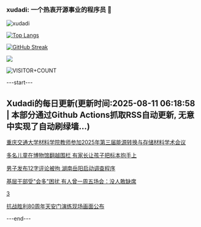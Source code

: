 ### xudadi: 一个热衷开源事业的程序员 👋

![xudadi](https://github-readme-stats-git-masterorgs-github-readme-stats-team.vercel.app/api?username=xudadi)

[![Top Langs](https://github-readme-stats.vercel.app/api/top-langs/?username=xudadi)](https://github.com/anuraghazra/github-readme-stats)

[![GitHub Streak](https://streak-stats.demolab.com?user=xudadi&locale=zh_Hans)](https://git.io/streak-stats)

![](https://raw.githubusercontent.com/xudadi/xudadi/main/assets/github-contribution-grid-snake.svg)

![VISITOR+COUNT](https://komarev.com/ghpvc/?username=xudadi&label=VISITOR+COUNT)


---start---

## Xudadi的每日更新(更新时间:2025-08-11 06:18:58 | 本部分通过Github Actions抓取RSS自动更新, 无意中实现了自动刷绿墙...)

[重庆交通大学材料学院教师参加2025年第三届能源转换与存储材料学术会议](https://www.gongkaoleida.com/article/2558552)

[多名儿童在博物馆翻越围栏 有家长让孩子把标本抱手上](https://m.163.com/news/article/K6KKNG9O0514EGPO.html)

[男子发布12字评论被拘 湖南岳阳启动调查程序](https://m.163.com/news/article/K6KI987H0534A4SC.html)

[基层干部受"会多"困扰 有人曾一周五场会：没人敢缺席](https://m.163.com/news/article/K6KATUD10514BE2Q.html)

[3](https://m.163.com/touch/news/sub/domestic)

[抗战胜利80周年天安门演练现场画面公布](https://m.163.com/news/article/K6KG7LF8000189PS.html)

---end---
